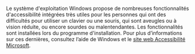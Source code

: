 Le système d'exploitation Windows propose de nombreuses fonctionnalités d'accessibilité intégrées très utiles pour les personnes qui ont des difficultés pour utiliser un clavier ou une souris, qui sont aveugles ou à vision réduite, ou encore sourdes ou malentendantes. Les fonctionnalités sont installées lors du programme d'installation. Pour plus d’informations sur ces dernières, consultez l’aide de Windows et le [site web Accessibilité Microsoft](http://go.microsoft.com/fwlink/?LinkId=8431).

<!--HONumber=Oct16_HO1-->



